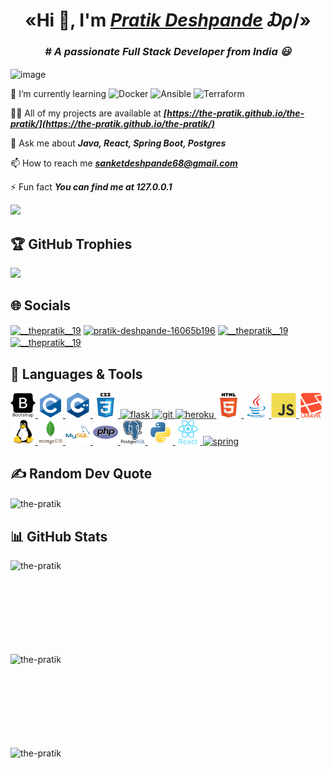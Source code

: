 <h1 align="center" >«Hi 👋, I'm <i><a href="https://the-pratik.github.io/the-pratik/">Pratik Deshpande</a> ₯</i>/»</h1>
<h3 align="center"><i># A passionate Full Stack Developer from India 😃</i></h3>

<img alt="image" align="center" src="https://user-images.githubusercontent.com/66945794/214227957-0da46a6e-f095-47dc-b986-320fee793b01.png">

🌱 I’m currently learning <img src="https://img.shields.io/badge/Docker-2CA5E0?style=for-the-badge&logo=docker&logoColor=white" alt="Docker" /> <img src="https://img.shields.io/badge/Ansible-000000?style=for-the-badge&logo=ansible&logoColor=white" alt="Ansible" /> <img src="https://img.shields.io/badge/Terraform-7B42BC?style=for-the-badge&logo=terraform&logoColor=white" alt="Terraform" />

👨‍💻 All of my projects are available at <i><b>[https://the-pratik.github.io/the-pratik/](https://the-pratik.github.io/the-pratik/) </b></i>

💬 Ask me about <i><b>Java, React, Spring Boot, Postgres</b></i>

📫 How to reach me <i><b>sanketdeshpande68@gmail.com</b></i>

⚡ Fun fact <i><b>You can find me at 127.0.0.1</b></i>

[![](https://visitcount.itsvg.in/api?id=the-pratik&icon=6&color=6)](https://visitcount.itsvg.in)

## 🏆 GitHub Trophies
![](https://github-profile-trophy.vercel.app/?username=the-pratik&theme=radical&no-frame=false&no-bg=false&margin-w=4)

## 🌐 Socials

<p align="left">
    <a href="https://twitter.com/__thepratik__19" target="blank"><img align="center" src="https://img.shields.io/badge/Twitter-1DA1F2?style=for-the-badge&logo=twitter&logoColor=white" alt="__thepratik__19" /></a>
    <a href="https://linkedin.com/in/pratik-deshpande-16065b196" target="blank"><img align="center" src="https://img.shields.io/badge/LinkedIn-0077B5?style=for-the-badge&logo=linkedin&logoColor=white" alt="pratik-deshpande-16065b196" /></a>
    <a href="https://instagram.com/__thepratik__19" target="blank"><img align="center" src="https://img.shields.io/badge/Instagram-E4405F?style=for-the-badge&logo=instagram&logoColor=white" alt="__thepratik__19" /></a>
    <a href="https://www.hackerrank.com/__thepratik__19" target="blank"><img align="center" src="https://img.shields.io/badge/-Hackerrank-2EC866?style=for-the-badge&logo=HackerRank&logoColor=white" alt="__thepratik__19" /></a>
</p>

## 🤖 Languages & Tools

<p align="left"> <a href="https://getbootstrap.com" target="_blank" rel="noreferrer"> <img src="https://raw.githubusercontent.com/devicons/devicon/master/icons/bootstrap/bootstrap-plain-wordmark.svg" alt="bootstrap" width="40" height="40"/> </a> <a href="https://www.cprogramming.com/" target="_blank" rel="noreferrer"> <img src="https://raw.githubusercontent.com/devicons/devicon/master/icons/c/c-original.svg" alt="c" width="40" height="40"/> </a> <a href="https://www.w3schools.com/cpp/" target="_blank" rel="noreferrer"> <img src="https://raw.githubusercontent.com/devicons/devicon/master/icons/cplusplus/cplusplus-original.svg" alt="cplusplus" width="40" height="40"/> </a> <a href="https://www.w3schools.com/css/" target="_blank" rel="noreferrer"> <img src="https://raw.githubusercontent.com/devicons/devicon/master/icons/css3/css3-original-wordmark.svg" alt="css3" width="40" height="40"/> </a> <a href="https://flask.palletsprojects.com/" target="_blank" rel="noreferrer"> <img src="https://www.vectorlogo.zone/logos/pocoo_flask/pocoo_flask-icon.svg" alt="flask" width="40" height="40"/> </a> <a href="https://git-scm.com/" target="_blank" rel="noreferrer"> <img src="https://www.vectorlogo.zone/logos/git-scm/git-scm-icon.svg" alt="git" width="40" height="40"/> </a> <a href="https://heroku.com" target="_blank" rel="noreferrer"> <img src="https://www.vectorlogo.zone/logos/heroku/heroku-icon.svg" alt="heroku" width="40" height="40"/> </a> <a href="https://www.w3.org/html/" target="_blank" rel="noreferrer"> <img src="https://raw.githubusercontent.com/devicons/devicon/master/icons/html5/html5-original-wordmark.svg" alt="html5" width="40" height="40"/> </a> <a href="https://www.java.com" target="_blank" rel="noreferrer"> <img src="https://raw.githubusercontent.com/devicons/devicon/master/icons/java/java-original.svg" alt="java" width="40" height="40"/> </a> <a href="https://developer.mozilla.org/en-US/docs/Web/JavaScript" target="_blank" rel="noreferrer"> <img src="https://raw.githubusercontent.com/devicons/devicon/master/icons/javascript/javascript-original.svg" alt="javascript" width="40" height="40"/> </a> <a href="https://laravel.com/" target="_blank" rel="noreferrer"> <img src="https://raw.githubusercontent.com/devicons/devicon/master/icons/laravel/laravel-plain-wordmark.svg" alt="laravel" width="40" height="40"/> </a> <a href="https://www.linux.org/" target="_blank" rel="noreferrer"> <img src="https://raw.githubusercontent.com/devicons/devicon/master/icons/linux/linux-original.svg" alt="linux" width="40" height="40"/> </a> <a href="https://www.mongodb.com/" target="_blank" rel="noreferrer"> <img src="https://raw.githubusercontent.com/devicons/devicon/master/icons/mongodb/mongodb-original-wordmark.svg" alt="mongodb" width="40" height="40"/> </a> <a href="https://www.mysql.com/" target="_blank" rel="noreferrer"> <img src="https://raw.githubusercontent.com/devicons/devicon/master/icons/mysql/mysql-original-wordmark.svg" alt="mysql" width="40" height="40"/> </a> <a href="https://www.php.net" target="_blank" rel="noreferrer"> <img src="https://raw.githubusercontent.com/devicons/devicon/master/icons/php/php-original.svg" alt="php" width="40" height="40"/> </a> <a href="https://www.postgresql.org" target="_blank" rel="noreferrer"> <img src="https://raw.githubusercontent.com/devicons/devicon/master/icons/postgresql/postgresql-original-wordmark.svg" alt="postgresql" width="40" height="40"/> </a> <a href="https://www.python.org" target="_blank" rel="noreferrer"> <img src="https://raw.githubusercontent.com/devicons/devicon/master/icons/python/python-original.svg" alt="python" width="40" height="40"/> </a> <a href="https://reactjs.org/" target="_blank" rel="noreferrer"> <img src="https://raw.githubusercontent.com/devicons/devicon/master/icons/react/react-original-wordmark.svg" alt="react" width="40" height="40"/> </a> <a href="https://spring.io/" target="_blank" rel="noreferrer"> <img src="https://www.vectorlogo.zone/logos/springio/springio-icon.svg" alt="spring" width="40" height="40"/> </a> </p>

## ✍️ Random Dev Quote

<p style="margin: 0 auto"><img align="center" src="https://quotes-github-readme.vercel.app/api?type=vetical&theme=radical" alt="the-pratik" /></p>

## 📊 GitHub Stats

<p><img align="left" width="300" height="150px" src="https://github-readme-stats.vercel.app/api?username=the-pratik&theme=radical&hide_border=false&include_all_commits=true&count_private=true" alt="the-pratik" /></p>

<p><img align="left" width="300" height="150px" src="https://github-readme-streak-stats.herokuapp.com/?user=the-pratik&theme=radical&hide_border=false" alt="the-pratik" /></p>

<p><img align="left" width="300" height="150px" src="https://github-readme-stats.vercel.app/api/top-langs/?username=the-pratik&theme=radical&hide_border=false&include_all_commits=true&count_private=true&layout=compact" alt="the-pratik" /></p>
